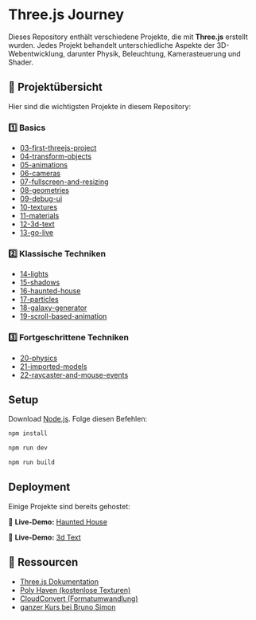 # Three.js Journey

Dieses Repository enthält verschiedene Projekte, die mit **Three.js** erstellt wurden. Jedes Projekt behandelt unterschiedliche Aspekte der 3D-Webentwicklung, darunter Physik, Beleuchtung, Kamerasteuerung und Shader.  

## 📂 Projektübersicht  
Hier sind die wichtigsten Projekte in diesem Repository:  

### **1️⃣ Basics**

- [03-first-threejs-project](https://github.com/ranaaksoy/threejs_journey/tree/main/03-first-threejs-project/exercises)
- [04-transform-objects](https://github.com/ranaaksoy/threejs_journey/tree/main/04-transform-objects)
- [05-animations](https://github.com/ranaaksoy/threejs_journey/tree/main/05-animations/exercises)
- [06-cameras](https://github.com/ranaaksoy/threejs_journey/tree/main/06-cameras/exercises)
- [07-fullscreen-and-resizing](https://github.com/ranaaksoy/threejs_journey/tree/main/07-fullscreen-and-resizing)
- [08-geometries](https://github.com/ranaaksoy/threejs_journey/tree/main/08-geometries/exercises)
- [09-debug-ui](https://github.com/ranaaksoy/threejs_journey/tree/main/09-debug-ui/exercises)
- [10-textures](https://github.com/ranaaksoy/threejs_journey/tree/main/10-textures/exercises)
- [11-materials](https://github.com/ranaaksoy/threejs_journey/tree/main/11-materials/exercises)
- [12-3d-text](https://github.com/ranaaksoy/threejs_journey/tree/main/12-3d-text/exercises)
- [13-go-live](https://github.com/ranaaksoy/threejs_journey/tree/main/13-go-live/exercises)

### **2️⃣ Klassische Techniken**

- [14-lights](https://github.com/ranaaksoy/threejs_journey/tree/main/14-lights/exercises)
- [15-shadows](https://github.com/ranaaksoy/threejs_journey/tree/main/15-shadows/exercises)
- [16-haunted-house](https://github.com/ranaaksoy/threejs_journey/tree/main/16-haunted-house/exercises)
- [17-particles](https://github.com/ranaaksoy/threejs_journey/tree/main/16-haunted-house/exercises)
- [18-galaxy-generator](https://github.com/ranaaksoy/threejs_journey/tree/main/18-galaxy-generator/exercises)
- [19-scroll-based-animation](https://github.com/ranaaksoy/threejs_journey/tree/main/19-scroll-based-animation/exercises)

### **3️⃣ Fortgeschrittene Techniken**

- [20-physics](https://github.com/ranaaksoy/threejs_journey/tree/main/20-physics)
- [21-imported-models](https://github.com/ranaaksoy/threejs_journey/tree/main/21-imported-models/exercises)
- [22-raycaster-and-mouse-events](https://github.com/ranaaksoy/threejs_journey/tree/main/22-raycaster-and-mouse-events/exercises)

## Setup
Download [Node.js](https://nodejs.org/en/download/).
Folge diesen Befehlen:

``` zsh
npm install

npm run dev

npm run build
```

## Deployment  
Einige Projekte sind bereits gehostet:  

🔗 **Live-Demo:** [Haunted House](https://hauntedhouse-black.vercel.app)  

🔗 **Live-Demo:** [3d Text](https://3dtext-brown.vercel.app)  

## 📜 Ressourcen  
- [Three.js Dokumentation](https://threejs.org/docs/)  
- [Poly Haven (kostenlose Texturen)](https://polyhaven.com/textures)  
- [CloudConvert (Formatumwandlung)](https://cloudconvert.com/jpg-to-webp)
- [ganzer Kurs bei Bruno Simon](https://threejs-journey.com)

